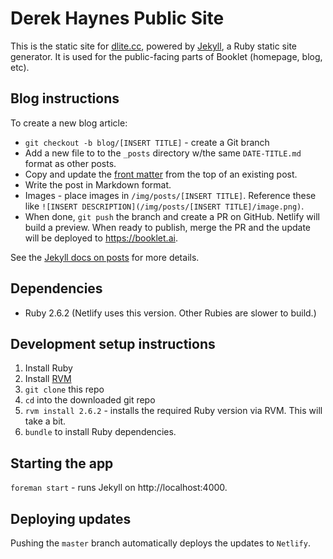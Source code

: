 # Derek Haynes Public Site

This is the static site for [dlite.cc](https://dlite.cc), powered by [Jekyll](https://jekyllrb.com/), a Ruby static site generator. It is used for the public-facing parts of Booklet (homepage, blog, etc).

## Blog instructions

To create a new blog article:

* `git checkout -b blog/[INSERT TITLE]` - create a Git branch
* Add a new file to to the `_posts` directory w/the same `DATE-TITLE.md` format as other posts.
* Copy and update the [front matter](https://jekyllrb.com/docs/front-matter/) from the top of an existing post.
* Write the post in Markdown format.
* Images - place images in `/img/posts/[INSERT TITLE]`. Reference these like `![INSERT DESCRIPTION](/img/posts/[INSERT TITLE]/image.png)`.
* When done, `git push` the branch and create a PR on GitHub. Netlify will build a preview. When ready to publish, merge the PR and the update will be deployed to https://booklet.ai.

See the [Jekyll docs on posts](https://jekyllrb.com/docs/posts/) for more details.

## Dependencies

* Ruby 2.6.2 (Netlify uses this version. Other Rubies are slower to build.)

## Development setup instructions

1. Install Ruby
2. Install [RVM](http://rvm.io/)
3. `git clone` this repo
4. `cd` into the downloaded git repo
5. `rvm install 2.6.2` - installs the required Ruby version via RVM. This will take a bit.
6. `bundle` to install Ruby dependencies.

## Starting the app

`foreman start` - runs Jekyll on http://localhost:4000.

## Deploying updates

Pushing the `master` branch automatically deploys the updates to `Netlify`.
